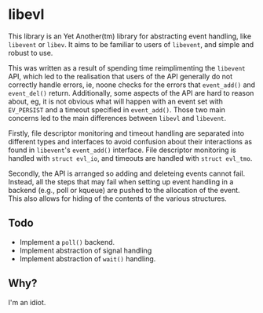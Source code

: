 libevl
===========

This library is an Yet Another(tm) library for abstracting event
handling, like `libevent` or `libev`. It aims to be familiar to
users of `libevent`, and simple and robust to use.

This was written as a result of spending time reimplimenting the
`libevent` API, which led to the realisation that users of the API
generally do not correctly handle errors, ie, noone checks for the
errors that `event_add()` and `event_del()` return. Additionally,
some aspects of the API are hard to reason about, eg, it is not
obvious what will happen with an event set with `EV_PERSIST` and a
timeout specified in `event_add()`. Those two main concerns led to
the main differences between `libevl` and `libevent`.

Firstly, file descriptor monitoring and timeout handling are separated
into different types and interfaces to avoid confusion about their
interactions as found in `libevent`'s `event_add()` interface.
File descriptor monitoring is handled with `struct evl_io`, and
timeouts are handled with `struct evl_tmo`.

Secondly, the API is arranged so adding and deleteing events cannot
fail. Instead, all the steps that may fail when setting up event
handling in a backend (e.g., poll or kqueue) are pushed to the
allocation of the event. This also allows for hiding of the contents
of the various structures.

Todo
---

- Implement a `poll()` backend.
- Implement abstraction of signal handling
- Implement abstraction of `wait()` handling.

Why?
----

I'm an idiot.
